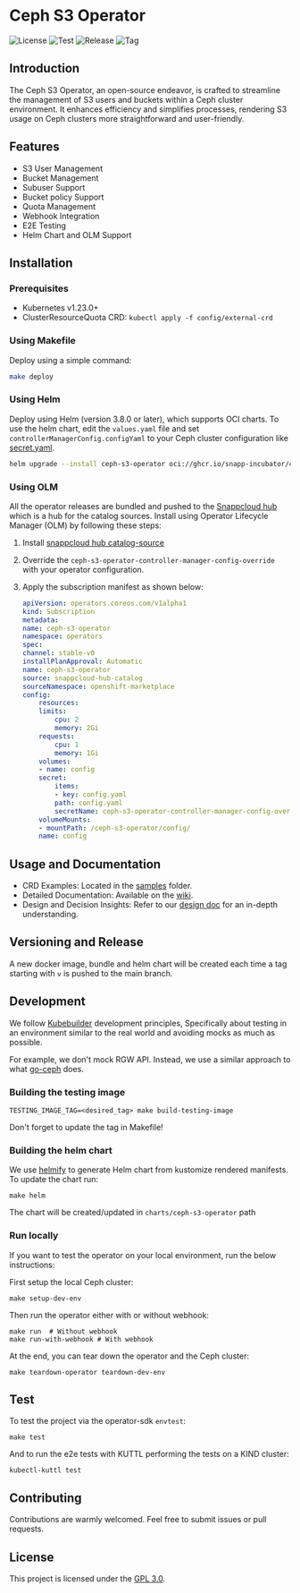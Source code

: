 # Ceph S3 Operator

![License](https://img.shields.io/github/license/snapp-incubator/ceph-s3-operator)
![Test](https://github.com/snapp-incubator/ceph-s3-operator/actions/workflows/checks.yaml/badge.svg?branch=main)
![Release](https://github.com/snapp-incubator/ceph-s3-operator/actions/workflows/build-release.yaml/badge.svg)
![Tag](https://img.shields.io/github/v/tag/snapp-incubator/ceph-s3-operator?&logo=git)

## Introduction

The Ceph S3 Operator, an open-source endeavor, is crafted to streamline the management of S3 users and buckets within a Ceph cluster environment. It enhances efficiency and simplifies processes, rendering S3 usage on Ceph clusters more straightforward and user-friendly.

## Features

- S3 User Management
- Bucket Management
- Subuser Support
- Bucket policy Support
- Quota Management
- Webhook Integration
- E2E Testing
- Helm Chart and OLM Support

## Installation

### Prerequisites

- Kubernetes v1.23.0+
- ClusterResourceQuota CRD: `kubectl apply -f config/external-crd`

### Using Makefile

Deploy using a simple command:

```bash
make deploy
```

### Using Helm

Deploy using Helm (version 3.8.0 or later), which supports OCI charts. To use the helm chart, edit the `values.yaml` file and set `controllerManagerConfig.configYaml` to your Ceph cluster configuration like [secret.yaml](config/manager/secret.yaml).

```bash
helm upgrade --install ceph-s3-operator oci://ghcr.io/snapp-incubator/ceph-s3-operator/helm-charts/ceph-s3-operator --version v0.3.6
```

### Using OLM

All the operator releases are bundled and pushed to the [Snappcloud hub](https://github.com/snapp-incubator/snappcloud-hub) which is a hub for the catalog sources. Install using Operator Lifecycle Manager (OLM) by following these steps:

1. Install [snappcloud hub catalog-source](https://github.com/snapp-incubator/snappcloud-hub/blob/main/catalog-source.yml)

2. Override the `ceph-s3-operator-controller-manager-config-override` with your operator configuration.
3. Apply the subscription manifest as shown below:

    ```yaml
    apiVersion: operators.coreos.com/v1alpha1
    kind: Subscription
    metadata:
    name: ceph-s3-operator
    namespace: operators
    spec:
    channel: stable-v0
    installPlanApproval: Automatic
    name: ceph-s3-operator
    source: snappcloud-hub-catalog
    sourceNamespace: openshift-marketplace
    config:
        resources:
        limits:
            cpu: 2
            memory: 2Gi
        requests:
            cpu: 1
            memory: 1Gi
        volumes:
        - name: config
        secret:
            items:
            - key: config.yaml
            path: config.yaml
            secretName: ceph-s3-operator-controller-manager-config-override
        volumeMounts:
        - mountPath: /ceph-s3-operator/config/
        name: config
    ```

## Usage and Documentation

- CRD Examples: Located in the [samples](config/samples) folder.
- Detailed Documentation: Available on the [wiki](https://github.com/snapp-incubator/ceph-s3-operator/wiki).
- Design and Decision Insights: Refer to our [design doc](docs/DESIGN.md) for an in-depth understanding.

## Versioning and Release

A new docker image, bundle and helm chart will be created each time a tag starting with `v` is pushed to the main branch.

## Development

We follow [Kubebuilder](https://github.com/kubernetes-sigs/kubebuilder/blob/master/DESIGN.md#development) development principles, Specifically about testing in an environment similar to the real world and avoiding mocks as much as
possible.

For example, we don't mock RGW API. Instead, we use a similar approach to
what [go-ceph](https://github.com/ceph/go-ceph/) does.

### Building the testing image

```shell
TESTING_IMAGE_TAG=<desired_tag> make build-testing-image
```

Don't forget to update the tag in Makefile!

### Building the helm chart

We use [helmify](https://github.com/arttor/helmify) to generate Helm chart from kustomize rendered manifests. To update
the chart run:

```shell
make helm
```

The chart will be created/updated in `charts/ceph-s3-operator` path

### Run locally

If you want to test the operator on your local environment, run the below instructions:

First setup the local Ceph cluster:

```shell
make setup-dev-env
```

Then run the operator either with or without webhook:

```shell
make run  # Without webhook
make run-with-webhook # With webhook
```

At the end, you can tear down the operator and the Ceph cluster:

```shell
make teardown-operator teardown-dev-env
```

## Test

To test the project via the operator-sdk `envtest`:

```shell
make test
```

And to run the e2e tests with KUTTL performing the tests on a KIND cluster:

```shell
kubectl-kuttl test
```

## Contributing

Contributions are warmly welcomed. Feel free to submit issues or pull requests.

## License

This project is licensed under the [GPL 3.0](https://github.com/snapp-incubator/ceph-s3-operator/blob/main/LICENSE).
